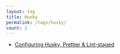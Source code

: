 ```yaml
---
layout: tag
title: Husky
permalink: /tags/husky/
count: 1
---
```


- [Configuring Husky, Prettier & Lint-staged](https://spencerlepine.github.io/blog/configuring-husky-prettier-and-lint-staged)
